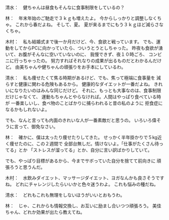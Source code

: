 清水：　健ちゃんは昼食もそんなに食事制限をしているの？

林：　年末年始のご馳走で３ｋｇも増えたよ。
今からしっかりと調整しなくちゃ。
これから春だよね。
そして、夏。
夏が来るまでにもう３ｋｇほど減らさなくちゃ。

木村：　私も結婚式まで後一か月だけど、今、食欲と戦っています。
でも、運動をしてからPCに向かっていたら、ついうとうとしちゃった。
昨夜も食欲が湧いて、お腹がそんなに空いていないのに、
我慢できず、夜１０時ごろ、
コンビニに行っちゃったの。
努力すればそれなりの成果が出るものだとわかるんだけど。
由美ちゃんや健ちゃんの頑張りをお手本にしているわ。

清水：　私も痩せたくて焦る時期があるけど、でも、焦って極端に食事量を
減らすと健康に関わる危険もあるから。
健康的なダイエットが一番だよね。
きれいになりたいのはみんな同じだけど。
それに、もっとも大事なのは、食事制限だけじゃなくて、
運動もちゃんとやらなければ。人間はやっぱり食べている時が
一番楽しいし、食べ物のことばかりに捕らわれると昔の私のように
拒食症になるかもしれないよ。

でも、なんと言っても内面のきれいな人が一番素敵だと思うの。
いろいろ偉そうに言って、御免なさい。

林：　確かに、僕は太ったり痩せたりしてきた。
せっかく半年掛かりで５kg近く痩せたのに、この２週間で
全部台無しだ。情けないよ。「仕事がたくさん待ってる」とか
「ストレスが溜ってる」とか、自分に言い訳ばかりしていて。

でも、やっぱり目標があるから、今までサボっていた自分を捨てて前向きに
頑張ろうと思うんだ。

木村：　水飲みダイエット、マッサージダイエット、ヨガなんかも良さそうですね。
どれにチャレンジしたらいいかと色々迷うわよ。
これも悩みの種だね。

清水：　どれもこれも無理をしないほうがいいとおもうわ。

林：　じゃ、これからも情報交換し、お互いに励まし合いつつ頑張ろう。
美佳ちゃん、どれか効果が出たら教えてね。
